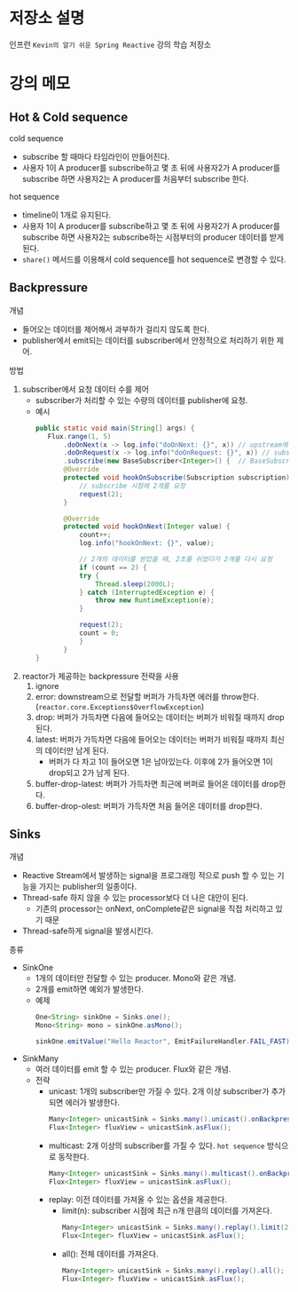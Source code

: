 # 저장소 설명
인프런 `Kevin의 알기 쉬운 Spring Reactive` 강의 학습 저장소 

# 강의 메모
## Hot & Cold sequence
cold sequence
- subscribe 할 때마다 타임라인이 만들어진다. 
- 사용자 1이 A producer를 subscribe하고 몇 초 뒤에 사용자2가 A producer를 subscribe 하면 사용자2는 A producer를 처음부터 subscribe 한다. 

hot sequence
- timeline이 1개로 유지된다. 
- 사용자 1이 A producer를 subscribe하고 몇 초 뒤에 사용자2가 A producer를 subscribe 하면 사용자2는 subscribe하는 시점부터의 producer 데이터를 받게 된다. 
- `share()` 메서드를 이용해서 cold sequence를 hot sequence로 변경할 수 있다. 

## Backpressure
개념
- 들어오는 데이터를 제어해서 과부하가 걸리지 않도록 한다. 
- publisher에서 emit되는 데이터를 subscriber에서 안정적으로 처리하기 위한 제어. 

방법
1. subscriber에서 요청 데이터 수를 제어
   - subscriber가 처리할 수 있는 수량의 데이터를 publisher에 요청. 
   - 예시
     ```java
     public static void main(String[] args) {
        Flux.range(1, 5)
            .doOnNext(x -> log.info("doOnNext: {}", x)) // upstream에서 emit한 데이터를 로그로 출력
            .doOnRequest(x -> log.info("doOnRequest: {}", x)) // subscriber에서 요청한 데이터의 수를 출력
            .subscribe(new BaseSubscriber<Integer>() {  // BaseSubscriber를 이용해서 reuqest 수를 조정
            @Override
            protected void hookOnSubscribe(Subscription subscription) {
                // subscribe 시점에 2개를 요청
                request(2);
            }

            @Override
            protected void hookOnNext(Integer value) {
                count++;
                log.info("hookOnNext: {}", value);

                // 2개의 데이터를 받았을 때, 2초를 쉬었다가 2개를 다시 요청
                if (count == 2) {
                try {
                    Thread.sleep(2000L);
                } catch (InterruptedException e) {
                    throw new RuntimeException(e);
                }

                request(2);
                count = 0;
                }
            }
     }
     ```
2. reactor가 제공하는 backpressure 전략을 사용
   1. ignore
   2. error: downstream으로 전달할 버퍼가 가득차면 에러를 throw한다. (`reactor.core.Exceptions$OverflowException`)
   3. drop: 버퍼가 가득차면 다음에 들어오는 데이터는 버퍼가 비워질 때까지 drop 된다.
   4. latest: 버퍼가 가득차면 다음에 들어오는 데이터는 버퍼가 비워질 때까지 최신의 데이터만 남게 된다. 
      - 버퍼가 다 차고 1이 들어오면 1은 남아있는다. 이후에 2가 들어오면 1이 drop되고 2가 남게 된다. 
   5. buffer-drop-latest: 버퍼가 가득차면 최근에 버퍼로 들어온 데이터를 drop한다. 
   6. buffer-drop-olest: 버퍼가 가득차면 처음 들어온 데이터를 drop한다. 

## Sinks
개념
- Reactive Stream에서 발생하는 signal을 프로그래밍 적으로 push 할 수 있는 기능을 가지는 publisher의 일종이다. 
- Thread-safe 하지 않을 수 있는 processor보다 더 나은 대안이 된다. 
   - 기존의 processor는 onNext, onComplete같은 signal을 직접 처리하고 있기 때문
- Thread-safe하게 signal을 발생시킨다. 

종류
- SinkOne
   - 1개의 데이터만 전달할 수 있는 producer. Mono와 같은 개념. 
   - 2개를 emit하면 예외가 발생한다. 
   - 예제
      ```java
      One<String> sinkOne = Sinks.one();
      Mono<String> mono = sinkOne.asMono();

      sinkOne.emitValue("Hello Reactor", EmitFailureHandler.FAIL_FAST);
      ```
- SinkMany
   - 여러 데이터를 emit 할 수 있는 producer. Flux와 같은 개념. 
   - 전략
      - unicast: 1개의 subscriber만 가질 수 있다. 2개 이상 subscriber가 추가되면 에러가 발생한다. 
         ```java
         Many<Integer> unicastSink = Sinks.many().unicast().onBackpressureBuffer();
         Flux<Integer> fluxView = unicastSink.asFlux();
         ```
      - multicast: 2개 이상의 subscriber를 가질 수 있다. `hot sequence` 방식으로 동작한다. 
         ```java
         Many<Integer> unicastSink = Sinks.many().multicast().onBackpressureBuffer();
         Flux<Integer> fluxView = unicastSink.asFlux();
         ```
      - replay: 이전 데이터를 가져올 수 있는 옵션을 제공한다. 
         - limit(n): subscriber 시점에 최근 n개 만큼의 데이터를 가져온다.
           ```java
           Many<Integer> unicastSink = Sinks.many().replay().limit(2);
           Flux<Integer> fluxView = unicastSink.asFlux();
           ```
         - all(): 전체 데이터를 가져온다. 
           ```java
           Many<Integer> unicastSink = Sinks.many().replay().all();
           Flux<Integer> fluxView = unicastSink.asFlux();
           ```
